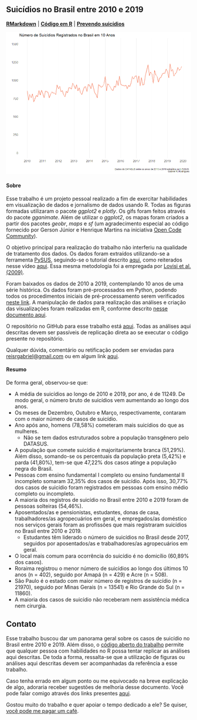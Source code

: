 ## Suicídios no Brasil entre 2010 e 2019

<a href="https://rpubs.com/reisrgabriel/761964" target="_blank">**RMarkdown**</a> |
<a href="https://github.com/GabrielReisR/suicide_in_brazil/blob/main/analyses/analyses.R" target="_blank">**Código em R**</a> |
<a href="https://github.com/GabrielReisR/suicide_in_brazil/blob/main/analyses/previsao_suicidios.ipynb" target="_blank">**Prevendo suicídios**</a>

![](https://github.com/GabrielReisR/suicide_in_brazil/blob/main/figures/suicides_across_years_img.png?raw=true)

#### Sobre
Esse trabalho é um projeto pessoal realizado a fim de exercitar habilidades em
visualização de dados e jornalismo de dados usando R. Todas as figuras formadas
utilizaram o pacote *ggplot2* e *plotly*. Os gifs foram feitos através do pacote
*gganimate*. Além de utilizar o *ggplot2*, os mapas foram criados a partir dos 
pacotes *geobr*, *maps* e *sf* (um agradecimento especial ao código fornecido
por Gerson Júnior e Henrique Martins na iniciativa 
<a href= "https://opencodecom.net/post/2021-04-20-criando-mapas-no-r-mundo-e-brasil/" target="_blank">Open Code Community</a>).

O objetivo principal para realização do trabalho não interferiu na qualidade de
tratamento dos dados. Os dados foram extraídos utilizando-se a ferramenta 
<a href="https://github.com/AlertaDengue/PySUS" target= "_blank">PySUS</a>,
seguindo-se o tutorial descrito <a href= "https://medium.com/psicodata/baixando-e-processando-dados-do-datasus-sobre-suic%C3%ADdio-com-python-656afa17f6ad?source=friends_link&sk=4e94866d21707aefec13aafe5923d6f1" target="_blank">aqui</a>, como 
reiterados nesse vídeo
<a href="https://www.youtube.com/watch?v=7TxlU5mgABk" target="_blank">aqui</a>.
Essa mesma metodologia foi a empregada por
<a href="https://www.scielo.br/pdf/rbp/v31s2/v31s2a07.pdf" target="_blank">Lovisi et al. (2009)</a>.

Foram baixados os dados de 2010 a 2019, contemplando 10 anos de uma série 
histórica.
Os dados foram pré-processados em Python, podendo todos os procedimentos 
iniciais de pré-processamento serem verificados <a href="https://github.com/GabrielReisR/suicide_in_brazil/blob/main/getting_pysus_data_2010_2019.ipynb" target= "_blank">neste link</a>.
A manipulação de dados para realização das análises e criação das visualizações 
foram realizadas em R, conforme descrito
<a href="https://github.com/GabrielReisR/suicide_in_brazil/blob/main/analyses/analyses.R" target="_blank">nesse documento aqui</a>.

O repositório no GitHub para esse trabalho está
<a href="https://github.com/GabrielReisR/suicide_in_brazil/" target="_blank">aqui</a>.
Todas as análises aqui descritas devem ser passíveis de replicação direta ao se
executar o código presente no repositório.

Qualquer dúvida, comentário ou retificação podem ser enviadas para 
reisrgabriel@gmail.com ou em algum link
<a href="https://linktr.ee/gabrielrr" target="_blank">aqui</a>.

#### Resumo
De forma geral, observou-se que:

* A média de suicídios ao longo de 2010 e 2019, por ano, é de 11249. De modo
geral, o número bruto de suicídios vem aumentando ao longo dos anos.
* Os meses de Dezembro, Outubro e Março, respectivamente, contaram com o maior
número de casos de suicídio.
* Ano após ano, homens (78,58%) cometeram mais suicídios do que as mulheres.
  * Não se tem dados estruturados sobre a população transgênero pelo DATASUS.
* A população que comete suicídio é majoritariamente branca (51,29%). Além
disso, somando-se os percentuais da população preta (5,42%) e parda (41,80%),
tem-se que 47,22% dos casos atinge a população negra do Brasil.
* Pessoas com ensino fundamental I completo ou ensino fundamental II incompleto
somaram 32,35% dos casos de suicídio. Após isso, 30,77% dos casos de suicídio
foram registrados em pessoas com ensino médio completo ou incompleto.
* A maioria dos registros de suicídio no Brasil entre 2010 e 2019 foram de
pessoas solteiras (54,46%).
* Aposentados/as e pensionistas, estudantes, donas de casa, trabalhadores/as
agropecuários em geral, e empregados/as doméstico nos serviços gerais foram as
profissões que mais registraram suicídios no Brasil entre 2010 e 2019.
  * Estudantes têm liderado o número de suicídios no Brasil desde 2017, seguidos
  por aposentados/as e trabalhadores/as agropecuários em geral. 
* O local mais comum para ocorrência do suicídio é no domicílio (60,89% dos
casos).
* Roraima registrou o menor número de suicídios ao longo dos últimos
10 anos (n = 402), seguido por Amapá (n = 429) e Acre (n = 508).
* São Paulo é o estado com maior número de registros de suicídio (n = 21970),
seguido por Minas Gerais (n = 13541) e Rio Grande do Sul (n = 11860).
* A maioria dos casos de suicídio não receberam nem assistência médica nem
cirurgia.

## Contato
Esse trabalho buscou dar um panorama geral sobre os casos de suicídio no Brasil
entre 2010 e 2019. Além disso, o
<a href= "https://github.com/GabrielReisR/suicide_in_brazil" target="_blank">código aberto do trabalho</a>
permite que qualquer pessoa com habilidades no R possa tentar replicar as análises
aqui descritas. De toda a forma, ressalta-se que a utilização de figuras ou 
análises aqui descritas devem ser acompanhadas da referência a esse trabalho.

Caso tenha errado em algum ponto ou me equivocado na breve explicação de algo,
adoraria receber sugestões de melhoria desse documento. Você pode falar comigo
através dos links presentes <a href= "https://reisrgabriel.com" target= "_blank">aqui</a>.

Gostou muito do trabalho e quer apoiar o tempo dedicado a ele?
Se quiser, <a href="https://ko-fi.com/gabrielrr" target="_blank">você pode me pagar um café</a>.
